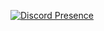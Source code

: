 [![Discord Presence](https://lanyard-profile-readme.vercel.app/api/660136887268409355?idleMessage=probably%20doing%20your%20mom&hideTimestamp=false)](https://discord.com/users/660136887268409355)

